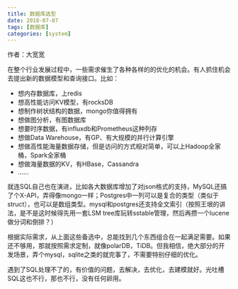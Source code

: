 ```yaml
---
title: 数据库选型
date: 2018-07-07
tags: [数据库]
categories: [system]
---
```




作者：大宽宽

在整个行业发展过程中，一些需求催生了各种各样的的优化的机会。有人抓住机会去提出新的数据模型和查询接口。比如：

- 想内存数据库，上redis
- 想高性能访问KV模型，有rocksDB
- 想制作树状结构的数据，mongo你值得拥有
- 想做图分析，有图数据库
- 想要时序数据，有influxdb和Prometheus这种列存
- 想做Data Warehouse，有GP、有大规模的并行计算引擎
- 想做高性能海量数据存储，但是访问的方式相对简单，可以上Hadoop全家桶，Spark全家桶
- 想做海量数据的KV，有HBase，Cassandra
- ……

就连SQL自己也在演进，比如各大数据库增加了对json格式的支持，MySQL还搞了个X-API，弄得像mongo一样；Postgres中一列可以是复合的类型（类似于struct），也可以是数组类型。mysql和postgres还支持全文索引（按照王垠的讲法，是不是这时候得先用一套LSM tree库玩转sstable管理，然后再攒一个lucene做分词和倒排？）

根据实际需求，从上面这些备选中，总能找到几个东西组合在一起满足需要。如果还不够用，那就按照需求定制，就像polarDB，TiDB。但我相信，绝大部分的开发场景，弄个mysql，sqlite之类的就完事了，不需要特别仔细的优化。

遇到了SQL处理不了的，有价值的问题，去解决，去优化，去建模就好。光吐槽SQL这也不行，那也不行，没有任何卵用。